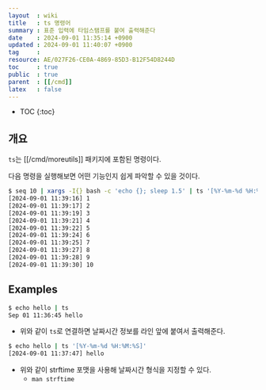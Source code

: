 ```yaml
---
layout  : wiki
title   : ts 명령어
summary : 표준 입력에 타임스탬프를 붙여 출력해준다
date    : 2024-09-01 11:35:14 +0900
updated : 2024-09-01 11:40:07 +0900
tag     : 
resource: AE/027F26-CE0A-4869-85D3-B12F54D8244D
toc     : true
public  : true
parent  : [[/cmd]]
latex   : false
---
```

* TOC
{:toc}

## 개요

`ts`는 [[/cmd/moreutils]] 패키지에 포함된 명령이다.

다음 명령을 실행해보면 어떤 기능인지 쉽게 파악할 수 있을 것이다.

```bash
$ seq 10 | xargs -I{} bash -c 'echo {}; sleep 1.5' | ts '[%Y-%m-%d %H:%M:%S]'
[2024-09-01 11:39:16] 1
[2024-09-01 11:39:17] 2
[2024-09-01 11:39:19] 3
[2024-09-01 11:39:21] 4
[2024-09-01 11:39:22] 5
[2024-09-01 11:39:24] 6
[2024-09-01 11:39:25] 7
[2024-09-01 11:39:27] 8
[2024-09-01 11:39:28] 9
[2024-09-01 11:39:30] 10
```

## Examples

```bash
$ echo hello | ts
Sep 01 11:36:45 hello
```

- 위와 같이 `ts`로 연결하면 날짜시간 정보를 라인 앞에 붙여서 출력해준다.

```bash
$ echo hello | ts '[%Y-%m-%d %H:%M:%S]'
[2024-09-01 11:37:47] hello
```

- 위와 같이 strftime 포맷을 사용해 날짜시간 형식을 지정할 수 있다.
    - `man strftime`

